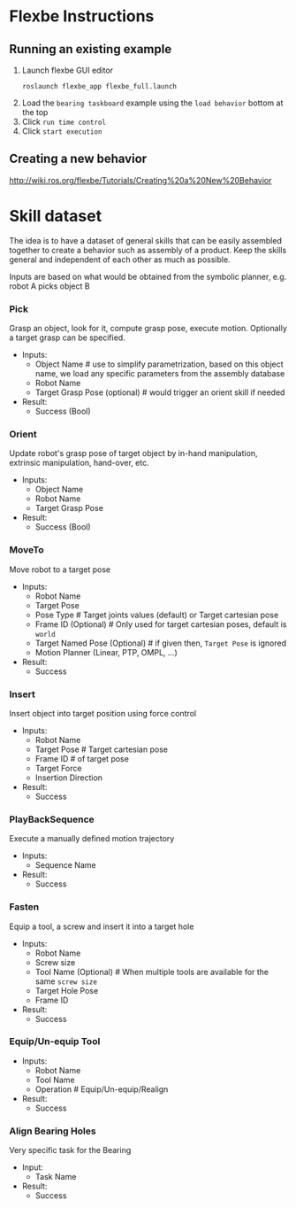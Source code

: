 # Flexbe Instructions

## Running an existing example

1. Launch flexbe GUI editor
    ```
    roslaunch flexbe_app flexbe_full.launch
    ```
2. Load the `bearing taskboard` example using the `load behavior` bottom at the top
3. Click `run time control`
4. Click `start execution`


## Creating a new behavior
http://wiki.ros.org/flexbe/Tutorials/Creating%20a%20New%20Behavior


# Skill dataset
The idea is to have a dataset of general skills that can be easily assembled together to create a behavior such as assembly of a product.
Keep the skills general and independent of each other as much as possible.

Inputs are based on what would be obtained from the symbolic planner, e.g. robot A picks object B


### Pick
Grasp an object, look for it, compute grasp pose, execute motion. Optionally a target grasp can be specified.

- Inputs:
    - Object Name # use to simplify parametrization, based on this object name, we load any specific parameters from the assembly database
    - Robot Name
    - Target Grasp Pose (optional) # would trigger an orient skill if needed
- Result:
    - Success (Bool)
 

### Orient
Update robot's grasp pose of target object by in-hand manipulation, extrinsic manipulation, hand-over, etc.

- Inputs:
    - Object Name
    - Robot Name
    - Target Grasp Pose 
- Result:
    - Success (Bool)
 
### MoveTo
Move robot to a target pose

- Inputs:
    - Robot Name
    - Target Pose 
    - Pose Type # Target joints values (default) or Target cartesian pose
    - Frame ID (Optional) # Only used for target cartesian poses, default is `world`
    - Target Named Pose (Optional) # if given then, `Target Pose` is ignored
    - Motion Planner (Linear, PTP, OMPL, ...)
- Result:
    - Success

### Insert
Insert object into target position using force control

- Inputs:
    - Robot Name
    - Target Pose # Target cartesian pose
    - Frame ID # of target pose
    - Target Force
    - Insertion Direction
- Result:
    - Success

### PlayBackSequence
Execute a manually defined motion trajectory

- Inputs:
    - Sequence Name
- Result:
    - Success

### Fasten
Equip a tool, a screw and insert it into a target hole

- Inputs:
    - Robot Name
    - Screw size
    - Tool Name (Optional) # When multiple tools are available for the same `screw size`
    - Target Hole Pose
    - Frame ID
- Result:
    - Success

### Equip/Un-equip Tool

- Inputs:
    - Robot Name
    - Tool Name
    - Operation # Equip/Un-equip/Realign
- Result:
    - Success

### Align Bearing Holes
Very specific task for the Bearing

- Input:
    - Task Name
- Result:
    - Success
